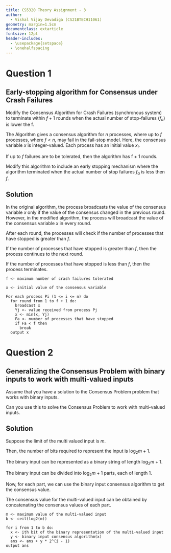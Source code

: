 ```yaml
---
title: CS5320 Theory Assignment - 3
author:
  - Vishal Vijay Devadiga (CS21BTECH11061)
geometry: margin=1.5cm
documentclass: extarticle
fontsize: 12pt
header-includes:
  - \usepackage{setspace}
  - \onehalfspacing
---
```


# Question 1

## Early-stopping algorithm for Consensus under Crash Failures

Modify the Consensus Algorithm for Crash Failures (synchronous system) to terminate within $f + 1$ rounds when the actual number of stop-failures ($f_a$) is lower the f.

The Algorithm gives a consensus algorithm for $n$ processes, where up to $f$ processes, where $f < n$, may fail in the fail-stop model.
Here, the consensus variable $x$ is integer-valued. Each process has an initial value $x_i$.

If up to $f$ failures are to be tolerated, then the algorithm has f + 1 rounds.

Modify this algorithm to include an early stopping mechanism where the algorithm terminated when the actual number of stop failures $f_a$ is less then $f$.

## Solution

In the original algorithm, the process broadcasts the value of the consensus variable $x$ only if the value of the consensus changed in the previous round. However, in the modified algorithm, the process will broadcast the value of the consensus variable $x$ in every round.

After each round, the processes will check if the number of processes that have stopped is greater than $f$.

If the number of processes that have stopped is greater than $f$, then the process continues to the next round.

If the number of processes that have stopped is less than $f$, then the process terminates.

```
f <- maximum number of crash failures tolerated

x <- initial value of the consensus variable

For each process Pi (1 <= i <= n) do
  for round from 1 to f + 1 do:
    broadcast x
    Yj <- value received from process Pj
    x <- min(x, Yj)
    Fa <- number of processes that have stopped
    if Fa < f then
      break
  output x
```

# Question 2

## Generalizing the Consensus Problem with binary inputs to work with multi-valued inputs

Assume that you have a solution to the Consensus Problem problem that works with binary inputs.

Can you use this to solve the Consensus Problem to work with multi-valued inputs.

## Solution

Suppose the limit of the multi valued input is $m$.

Then, the number of bits required to represent the input is $\log_2 m + 1$.

The binary input can be represented as a binary string of length $\log_2 m + 1$.

The binary input can be divided into $\log_2 m + 1$ parts, each of length 1.

Now, for each part, we can use the binary input consensus algorithm to get the consensus value.

The consensus value for the multi-valued input can be obtained by concatenating the consensus values of each part.

```
m <- maximum value of the multi-valued input
b <- ceil(log2(m))

for i from 1 to b do:
  x <- ith bit of the binary representation of the multi-valued input
  y <- binary input consensus algorithm(x)
  ans <- ans + y * 2^(i - 1)
output ans
```
